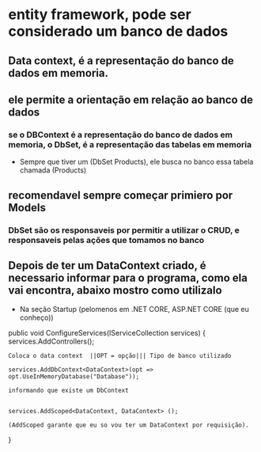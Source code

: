 # entity framework, pode ser considerado um banco de dados

## Data context, é a representação do banco de dados em memoria.

## ele permite a orientação em relação ao banco de dados

### se o DBContext é a representação do banco de dados em memoria, o DbSet, é a representação das tabelas em memoria

- Sempre que tiver um (DbSet<Products> Products), ele busca no banco essa tabela chamada (Products)

## recomendavel sempre começar primiero por Models

### DbSet são os responsaveis por permitir a utilizar o CRUD, e responsaveis pelas ações que tomamos no banco


## Depois de ter um DataContext criado, é necessario informar para o programa, como ela vai encontra, abaixo mostro como utilizalo

- Na seção Startup (pelomenos em .NET CORE, ASP.NET CORE (que eu conheço))

public void ConfigureServices(IServiceCollection services)
{
    services.AddControllers();

    Coloca o data context  ||OPT = opção||| Tipo de banco utilizado

    services.AddDbContext<DataContext>(opt => opt.UseInMemoryDatabase("Database")); 
                                                                 informando que existe um DbContext


    services.AddScoped<DataContext, DataContext> ();

    (AddScoped garante que eu so vou ter um DataContext por requisição).
}